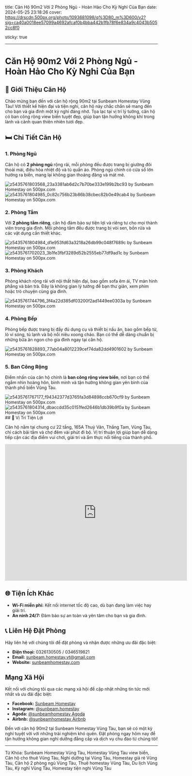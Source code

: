 title: Căn Hộ 90m2 Với 2 Phòng Ngủ - Hoàn Hảo Cho Kỳ Nghỉ Của Bạn
date: 2024-05-25 23:18:26
cover: https://drscdn.500px.org/photo/1093681098/q%3D80_m%3D600/v2?sig=ca40a0018ee57099a4692afcaf0b4bba442b1fb78f6e834a9c4043b5052cc8f0

sticky: true

---

# Căn Hộ 90m2 Với 2 Phòng Ngủ - Hoàn Hảo Cho Kỳ Nghỉ Của Bạn

## 🌟 Giới Thiệu Căn Hộ

Chào mừng bạn đến với căn hộ rộng 90m2 tại Sunbeam Homestay Vũng Tàu! Với thiết kế hiện đại và tiện nghi, căn hộ này chắc chắn sẽ mang đến cho bạn và gia đình một kỳ nghỉ đáng nhớ. Tọa lạc tại vị trí lý tưởng, căn hộ có ban công rộng view biển tuyệt đẹp, giúp bạn tận hưởng không khí trong lành và cảnh quan thiên nhiên tươi đẹp.

## 🛏 Chi Tiết Căn Hộ

### 1. Phòng Ngủ

Căn hộ có **2 phòng ngủ** rộng rãi, mỗi phòng đều được trang bị giường đôi thoải mái, điều hòa nhiệt độ và tủ quần áo. Phòng ngủ chính có cửa sổ lớn hướng ra biển, mang lại không gian thoáng đãng và mát mẻ.

<img src='https://drscdn.500px.org/photo/1093681098/q%3D90_m%3D2048/v2?sig=76d762fbe70254646a4ec33e600df55bb3959fb9c5e28a571684d90c4fe31e58' alt='z5435761803568_23a3381ab6d2c7b70be333e199b2bc93 by Sunbeam Homestay on 500px.com' />

<br/>

 <img src='https://drscdn.500px.org/photo/1093681072/q%3D90_m%3D2048/v2?sig=15daaffb2d502981364ac4c777d2803cfc1402e81c009b6a5053819042b78baa' alt='z5435761804985_0c82c756b23b86b38cbec82b0e49cab4 by Sunbeam Homestay on 500px.com' />

### 2. Phòng Tắm

Với **2 phòng tắm riêng**, căn hộ đảm bảo sự tiện lợi và riêng tư cho mọi thành viên trong gia đình. Mỗi phòng tắm đều được trang bị vòi sen, bồn rửa và các vật dụng cần thiết khác.

 <img src='https://drscdn.500px.org/photo/1093681070/q%3D90_m%3D2048/v2?sig=29b51591a8a1220c02e13d7634af8cfc7b4012f8a27705634129121f4b84a70f' alt='z5435761804984_d1e953fd63a3218a26db99c048f7689c by Sunbeam Homestay on 500px.com' />

<br/>

 <img src='https://drscdn.500px.org/photo/1093681082/q%3D90_m%3D2048/v2?sig=f15ccd84fae96fac408d13f7c3693d640ff5bc916cf6f1a186045a377aa920ce' alt='z5435761702023_3b1fe3fbf3289d52b2555eb77df9ad1c by Sunbeam Homestay on 500px.com' />

### 3. Phòng Khách

Phòng khách rộng rãi với nội thất hiện đại, bao gồm sofa êm ái, TV màn hình phẳng và bàn trà. Đây là không gian lý tưởng để bạn thư giãn, xem phim hoặc trò chuyện cùng gia đình.

<img src='https://drscdn.500px.org/photo/1093681090/q%3D90_m%3D2048/v2?sig=bd6d9426ced272bc11fa5286e6b8489ca296ffd4c4c7840d5e6d66ca449c6d8f' alt='z5435761744796_3f4a22d385df03200f2ad1449ee0303a by Sunbeam Homestay on 500px.com' />

### 4. Phòng Bếp

Phòng bếp được trang bị đầy đủ dụng cụ và thiết bị nấu ăn, bao gồm bếp từ, lò vi sóng, tủ lạnh và bộ nồi niêu xoong chảo. Bạn có thể dễ dàng chuẩn bị những bữa ăn ngon cho gia đình ngay tại căn hộ.

  <img src='https://drscdn.500px.org/photo/1093681076/q%3D90_m%3D2048/v2?sig=1afc4e9c4a903f3a3ddf68ec66706dce06064fa3b154f260652eaefc0284f065' alt='z5435761828893_77ab04a8012239cef74da82dd4901602 by Sunbeam Homestay on 500px.com' />

### 5. Ban Công Rộng

Điểm nhấn của căn hộ chính là **ban công rộng view biển**, nơi bạn có thể ngắm nhìn hoàng hôn, bình minh và tận hưởng không gian yên bình của thành phố biển Vũng Tàu.

<img src='https://drscdn.500px.org/photo/1093681092/q%3D90_m%3D2048/v2?sig=94262325b14950e52729a2fd18141ece6231dbd93290bff9aeb1aa4f1e6d74b4' alt='z5435761767177_f94342377d3765fa3d84898ccb670cf9 by Sunbeam Homestay on 500px.com' />

<br/>

 <img src='https://drscdn.500px.org/photo/1093681069/q%3D90_m%3D2048/v2?sig=e26db5d55357fe9d1390413f9fd2c913066467ecfaec2657a785ceb7c83813db' alt='z5435761804314_dbaccdd35c0151fed2646b1db39b9f0a by Sunbeam Homestay on 500px.com' />
## 📍 Vị Trí Tiện Lợi

Căn hộ nằm tại chung cư 22 tầng, 165A Thuỳ Vân, Thắng Tam, Vũng Tàu, chỉ cách bãi tắm và chợ đêm vài phút đi bộ. Vị trí thuận lợi giúp bạn dễ dàng tiếp cận các địa điểm vui chơi, giải trí và ẩm thực nổi tiếng của thành phố.

<iframe src="https://www.google.com/maps/embed?pb=!1m18!1m12!1m3!1d825.1135666700264!2d107.09810817388859!3d10.347986287622287!2m3!1f0!2f0!3f0!3m2!1i1024!2i768!4f13.1!3m3!1m2!1s0x31756fe3b493fe55%3A0x7c6454dbdf3eeba6!2zMTY1YSBUaMO5eSBWw6JuLCBQaMaw4budbmcgVGjhuq9uZyBUYW0sIFRow6BuaCBwaOG7kSBWxaluZyBU4bqndSwgQsOgIFLhu4thIC0gVsWpbmcgVMOgdSwgVmlldG5hbQ!5e0!3m2!1sen!2s!4v1716557313612!5m2!1sen!2s" width="600" height="450" style="border:0;" allowfullscreen="" loading="lazy" referrerpolicy="no-referrer-when-downgrade"></iframe>

## 🌐 Tiện Ích Khác

- **Wi-Fi miễn phí:** Kết nối internet tốc độ cao, dù bạn đang làm việc hay giải trí.
- **An ninh 24/7:** Đảm bảo sự an toàn và yên tâm cho bạn và gia đình.

## 📞 Liên Hệ Đặt Phòng

Hãy liên hệ với chúng tôi để đặt phòng và nhận được những ưu đãi đặc biệt:

- **Điện thoại:** 0326130505 / 0346519821
- **Email:** sunbeam.homestay.vt@gmail.com
- **Website:** [sunbeamhomestay.com](http://sunbeamhomestay.com)

## Mạng Xã Hội

Kết nối với chúng tôi qua các mạng xã hội để cập nhật những tin tức mới nhất và ưu đãi đặc biệt:

- **Facebook:** [Sunbeam Homestay](http://www.facebook.com/sunbeamhomestay)
- **Instagram:** [@sunbeam.homestay](https://www.instagram.com/sunbeam.homestay)
- **Agoda:** [@sunbeamhomestay Agoda](https://www.agoda.com/vi-vn/seaview-50m-from-beach-2-bedrooms-bluesea/hotel/vung-tau-vn.html?ds=kJ0zn2gFOIAcm%2FzB)
- **Airbnb:** [@sunbeamhomestay Airbnb](https://airbnb.com/h/sunbeam-homestay)

Đến với căn hộ 90m2 tại Sunbeam Homestay Vũng Tàu, bạn sẽ có một kỳ nghỉ tuyệt vời với những trải nghiệm khó quên. Đặt phòng ngay hôm nay để tận hưởng không gian nghỉ dưỡng đẳng cấp và dịch vụ chu đáo từ chúng tôi!

---

Từ Khóa: Sunbeam Homestay Vũng Tàu, Homestay Vũng Tàu view biển, Căn hộ cho thuê Vũng Tàu, Nghỉ dưỡng tại Vũng Tàu, Homestay giá rẻ Vũng Tàu, Căn hộ 2 phòng ngủ Vũng Tàu, Thuê homestay Vũng Tàu, Du lịch Vũng Tàu, Kỳ nghỉ Vũng Tàu, Homestay tiện nghi Vũng Tàu
